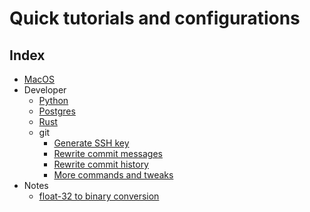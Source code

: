 # Quick tutorials and configurations

## Index

- [MacOS](mac.md)
- Developer
    - [Python](/dev/python.md)
    - [Postgres](/dev/postgres.md)
    - [Rust](/dev/rust.md)
    - git
        - [Generate SSH key](/git/ssh-key.md)
        - [Rewrite commit messages](/git/git-rewrite-commit-messages.md)
        - [Rewrite commit history](/git/git-rewrite-history.md)
        - [More commands and tweaks](/git/git-tweaks.md)
- Notes
    - [float-32 to binary conversion](/notes/float_32-to-binary.md)
